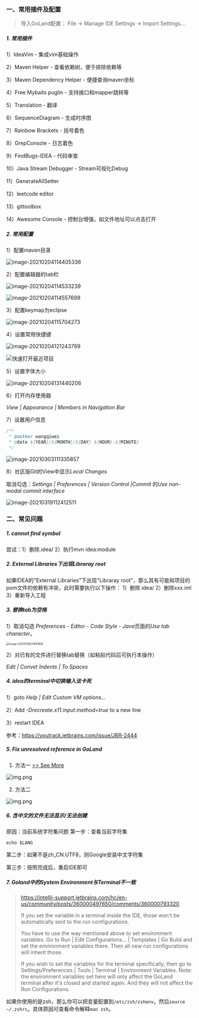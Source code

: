 ### 一、常用插件及配置
> 导入GoLand配置： File -> Manage IDE Settings -> Import Settings...
##### 1. 常用插件

1）IdeaVim - 集成vim基础操作

2）Maven Helper  - 查看依赖树，便于排除依赖等

3）Maven Dependency Helper - 便捷查询maven坐标

4）Free Mybaits puglin - 支持接口和mapper跳转等

5）Translation - 翻译

6）SequenceDiagram - 生成时序图

7）Rainbow Brackets - 括号着色

8）GrepConsole - 日志着色

9）FindBugs-IDEA - 代码审查

10）Java Stream Debugger - Stream可视化Debug

11）GenerateAllSetter

12）leetcode editor

13）gittoolbox

14）Awesome Console - 控制台增强，如文件地址可以点击打开

##### 2.  常用配置

1）配置maven目录

![image-20210204114405336](pic/image-20210204114405336.png)

2）配置编辑器的tab栏

![image-20210204114533239](pic/image-20210204114533239.png)

![image-20210204114557699](pic/image-20210204114557699.png)

3）配置keymap为eclipse

![image-20210204115704273](pic/image-20210204115704273.png)

4）设置常用快捷键

![image-20210204121243789](pic/image-20210204121243789.png)

![快速打开最近项目](pic/2022-09-20-11-06-55-image.png)

5）设置字体大小

![image-20210204131440206](pic/image-20210204131440206.png)

6）打开内存使用器

*View | Appearance | Members in Navigation Bar*

7）设置用户信息

```java
/**
 * @author wangqiwei
 * @date ${YEAR}/${MONTH}/${DAY} ${HOUR}:${MINUTE}
 */
```

![image-20210303111335857](pic/image-20210303111335857.png)

8）社区版Git的View中显示*Local Changes*

取消勾选：*Settings | Preferences | Version Control |Commit* 的*Use non-modal commit interface*

![image-20210319112412511](pic/image-20210319112412511.png)

### 二、常见问题

##### 1. cannot find symbol

尝试：1）删除.idea/   2）执行mvn idea:module

##### 2. External Libraries下出现Libraray root

如果IDEA的"External Libraries"下出现"Libraray root"，那么其有可能和项目的pom文件的依赖有冲突，此时需要执行以下操作：
1）删除.idea/
2）删除xxx.iml
3）重新导入工程

##### 3. 替换tab为空格

1）取消勾选 *Preferences - Editor - Code Style - Java*页面的*Use tab character*。

<img src="pic/image-20210128231941809.png" alt="image-20210128231941809" style="zoom:50%;" />

2）对已有的文件进行替换tab替换（如粘贴代码后可执行本操作）

*Edit | Convet Indents | To Spaces*

##### 4. idea的terminal中切换输入法卡死

1）goto *Help | Edit Custom VM options...*

2）Add *-Drecreate.x11.input.method=true* to a new line

3）restart IDEA

参考：https://youtrack.jetbrains.com/issue/JBR-2444
##### 5. Fix unresolved reference in GoLand
1) 方法一 [>> See More](https://medium.com/@_t/fix-unresolved-reference-in-goland-ebc0ddd749d6)

![img.png](pic/fix-unresolved-type.png)

2) 方法二

![img.png](pic/fix-unresolved-type2.png)

##### 6. 含中文的文件无法显示/无法创建
原因：当前系统字符集问题
第一步：查看当前字符集
```shell
echo $LANG
```
第二步：如果不是zh_CN.UTF8，则Google安装中文字符集

第三步：按照完成后，重启IDE即可
##### 7. Goland中的System Environment与Terminal不一致
> https://intellij-support.jetbrains.com/hc/en-us/community/posts/360000497650/comments/360000793320
> 
> If you set the variable in a terminal inside the IDE, those won't be automatically sent to the run configurations.
> 
> You have to use the way mentioned above to set environment variables. Go to Run | Edit Configurations... | Templates | Go Build and set the environment variables there. Then all new run configurations will inherit those.
>
> If you wish to set the variables for the terminal specifically, then go to Settings/Preferences | Tools | Terminal | Environment Variables. Note: the environment variables set here will only affect the GoLand terminal after it's closed and started again. And they will not affect the Run Configurations.

如果你使用的是zsh，那么你可以把变量配置到`/etc/zsh/zshenv`，然后`source ~/.zshrc`。具体原因可查看命令解释`man zsh`。